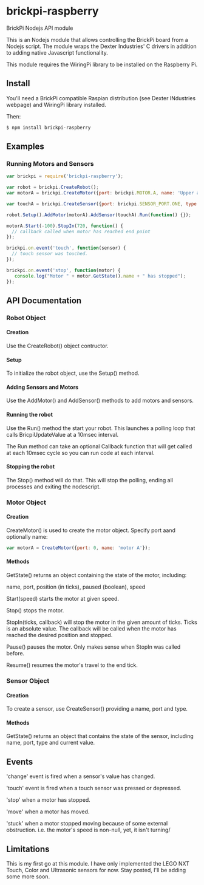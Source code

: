 brickpi-raspberry
==============

BrickPi Nodejs API module

This is an Nodejs module that allows controlling the BrickPi board from a Nodejs script.  The module wraps the Dexter Industries' C drivers in addition to adding native Javascript functionality.

This module requires the WiringPi library to be installed on the Raspberry Pi.


## Install

You'll need a BrickPi compatible Raspian distribution (see Dexter INdustries webpage) and WiringPi library installed.

Then:

```bash
$ npm install brickpi-raspberry
```

## Examples



### Running Motors and Sensors

```javascript
var brickpi = require('brickpi-raspberry');

var robot = brickpi.CreateRobot();
var motorA = brickpi.CreateMotor({port: brickpi.MOTOR.A, name: 'Upper arm'});

var touchA = brickpi.CreateSensor({port: brickpi.SENSOR_PORT.ONE, type: brickpi.SENSOR_TYPE.TOUCH, name: 'Touch Sensor on upper arm'});

robot.Setup().AddMotor(motorA).AddSensor(touchA).Run(function() {});

motorA.Start(-100).StopIn(720, function() {
  // callback called when motor has reached end point
});

brickpi.on.event('touch', function(sensor) {
  // touch sensor was touched.
});

brickpi.on.event('stop', function(motor) {
   console.log("Motor " + motor.GetState().name + " has stopped");
});
```

## API Documentation

### Robot Object

#### Creation

Use the CreateRobot() object contructor.

#### Setup

To initialize the robot object, use the Setup() method.

#### Adding Sensors and Motors

Use the AddMotor() and AddSensor() methods to add motors and sensors.

#### Running the robot

Use the Run() method the start your robot.  This launches a polling loop that calls BricpiUpdateValue at a 10msec interval.

The Run method can take an optional Callback function that will get called at each 10msec cycle so you can run code at each interval.

#### Stopping the robot

The Stop() method will do that.  This will stop the polling, ending all processes and exiting the nodescript.


### Motor Object

#### Creation

CreateMotor() is used to create the motor object.  Specify port aand optionally name:

```javascript
var motorA = CreateMotor({port: 0, name: 'motor A'});
``` 

#### Methods

GetState() returns an object containing the state of the motor, including:

name, port, position (in ticks), paused (boolean), speed


Start(speed) starts the motor at given speed.

Stop() stops the motor.

StopIn(ticks, callback) will stop the motor in the given amount of ticks.  Ticks is an absolute value.  The callback will be called when the motor has reached the desired position and stopped.

Pause()  pauses the motor.  Only makes sense when StopIn was called before.

Resume() resumes the motor's travel to the end tick.


### Sensor Object

#### Creation

To create a sensor, use CreateSensor() providing a name, port and type.

#### Methods

GetState() returns an object that contains the state of the sensor, including name, port, type and current value.


## Events

'change' event is fired when a sensor's value has changed.  

'touch' event is fired when a touch sensor was pressed or depressed.

'stop' when a motor has stopped.

'move' when a motor has moved.

'stuck' when a motor stopped moving because of some external obstruction.  i.e. the motor's speed is non-null, yet, it isn't turning/
 

## Limitations

This is my first go at this module.  I have only implemented the LEGO NXT Touch, Color and Ultrasonic sensors for now.
Stay posted, I'll be adding some more soon.